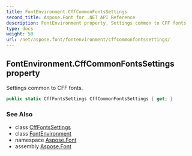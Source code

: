 ```yaml
---
title: FontEnvironment.CffCommonFontsSettings
second_title: Aspose.Font for .NET API Reference
description: FontEnvironment property. Settings common to CFF fonts
type: docs
weight: 50
url: /net/aspose.font/fontenvironment/cffcommonfontssettings/
---
```

## FontEnvironment.CffCommonFontsSettings property

Settings common to CFF fonts.

```csharp
public static CffFontsSettings CffCommonFontsSettings { get; }
```

### See Also

* class [CffFontsSettings](../../../aspose.font.cff/cfffontssettings/)
* class [FontEnvironment](../)
* namespace [Aspose.Font](../../../aspose.font/)
* assembly [Aspose.Font](../../../)


